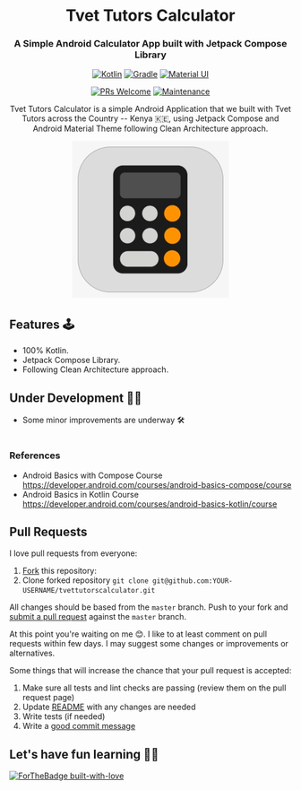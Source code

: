 # <h1 align = "center">Tvet Tutors Calculator</h1>

<div align="center">

### <h3 align= "center">A Simple Android Calculator App built with Jetpack Compose Library</h1>

[![Kotlin](https://img.shields.io/badge/kotlin-1.4.21-blue.svg)](http://kotlinlang.org)
[![Gradle](https://img.shields.io/badge/gradle-6.7.1-%2366DCB8.svg)](https://developer.android.com/studio/releases/gradle-plugin)
[![Material UI](https://img.shields.io/badge/material%20ui%20-%230081CB.svg?&style=for-the-badge&logo=material-ui&logoColor=white)](https://material.io/develop)

[![PRs Welcome](https://img.shields.io/badge/PRs-welcome-brightgreen.svg?style=flat-square)](https://github.com/GypsyTheDj/tvettutorscalculator/pulls)
[![Maintenance](https://img.shields.io/badge/Maintained%3F-yes-green.svg)](https://github.com/GypsyTheDj/tvettutorscalculator)

Tvet Tutors Calculator is a simple Android Application that we built with Tvet Tutors across the Country -- Kenya 🇰🇪, using Jetpack Compose and Android Material Theme following Clean Architecture approach. 

<img src="https://github.com/GypsyTheDj/tvettutorscalculator/blob/master/app/src/main/res/drawable/calculator_icon.jpg">

</div>

## Features 🕹

- 100% Kotlin.
- Jetpack Compose Library.
- Following Clean Architecture approach.

## Under Development 🧰🚧

- Some minor improvements are underway 🛠

#

#

### References

- Android Basics with Compose Course <https://developer.android.com/courses/android-basics-compose/course>
- Android Basics in Kotlin Course <https://developer.android.com/courses/android-basics-kotlin/course>


## Pull Requests

I love pull requests from everyone:

1. [Fork](https://help.github.com/en/enterprise/2.13/user/articles/fork-a-repo) this repository:
1. Clone forked repository `git clone git@github.com:YOUR-USERNAME/tvettutorscalculator.git`

All changes should be based from the `master` branch. Push to your fork and [submit a pull request](https://github.com/GypsyTheDj/tvettutorscalculator/pulls) against the `master` branch.

At this point you're waiting on me 😊. I like to at least comment on pull requests
within few days. I may suggest some changes or improvements or alternatives.

Some things that will increase the chance that your pull request is accepted:

1. Make sure all tests and lint checks are passing (review them on the pull request page)
1. Update [README](README.md) with any changes are needed
1. Write tests (if needed)
1. Write a [good commit message](https://chris.beams.io/posts/git-commit/)

## Let's have fun learning 🥳🥑

[![ForTheBadge built-with-love](http://ForTheBadge.com/images/badges/built-with-love.svg)](https://github.com/GypsyTheDj/tvettutorscalculator)
